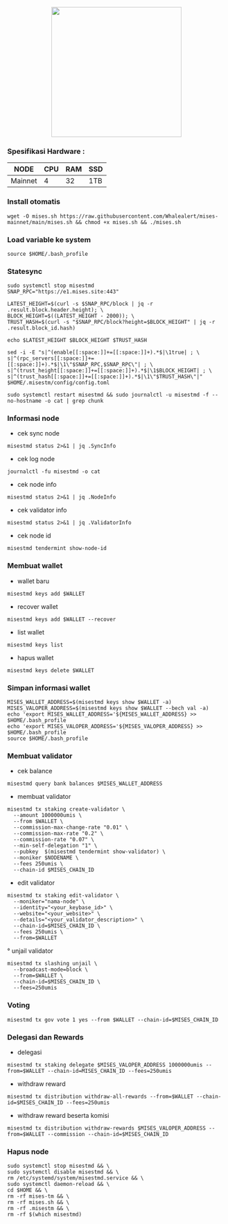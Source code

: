 <p align="center">
  <img width="300" height="auto" src="https://user-images.githubusercontent.com/108969749/203468600-bd337c5d-70b2-46bd-8a56-bcc001a447db.jpeg">
</p>

### Spesifikasi Hardware :
NODE  | CPU     | RAM      | SSD     |
| ------------- | ------------- | ------------- | -------- |
| Mainnet | 4          | 32         | 1TB  |

### Install otomatis
```
wget -O mises.sh https://raw.githubusercontent.com/Whalealert/mises-mainnet/main/mises.sh && chmod +x mises.sh && ./mises.sh
```
### Load variable ke system
```
source $HOME/.bash_profile
```
### Statesync
```
sudo systemctl stop misestmd
SNAP_RPC="https://e1.mises.site:443"

LATEST_HEIGHT=$(curl -s $SNAP_RPC/block | jq -r .result.block.header.height); \
BLOCK_HEIGHT=$((LATEST_HEIGHT - 2000)); \
TRUST_HASH=$(curl -s "$SNAP_RPC/block?height=$BLOCK_HEIGHT" | jq -r .result.block_id.hash)

echo $LATEST_HEIGHT $BLOCK_HEIGHT $TRUST_HASH

sed -i -E "s|^(enable[[:space:]]+=[[:space:]]+).*$|\1true| ; \
s|^(rpc_servers[[:space:]]+=[[:space:]]+).*$|\1\"$SNAP_RPC,$SNAP_RPC\"| ; \
s|^(trust_height[[:space:]]+=[[:space:]]+).*$|\1$BLOCK_HEIGHT| ; \
s|^(trust_hash[[:space:]]+=[[:space:]]+).*$|\1\"$TRUST_HASH\"|" $HOME/.misestm/config/config.toml

sudo systemctl restart misestmd && sudo journalctl -u misestmd -f --no-hostname -o cat | grep chunk
```
### Informasi node

   * cek sync node
```
misestmd status 2>&1 | jq .SyncInfo
```
   * cek log node
```
journalctl -fu misestmd -o cat
```
   * cek node info
```
misestmd status 2>&1 | jq .NodeInfo
```
   * cek validator info
```
misestmd status 2>&1 | jq .ValidatorInfo
```
  * cek node id
```
misestmd tendermint show-node-id
```

### Membuat wallet
   * wallet baru
```
misestmd keys add $WALLET
```
   * recover wallet
```
misestmd keys add $WALLET --recover
```
   * list wallet
```
misestmd keys list
```
   * hapus wallet
```
misestmd keys delete $WALLET
```
### Simpan informasi wallet
```
MISES_WALLET_ADDRESS=$(misestmd keys show $WALLET -a)
MISES_VALOPER_ADDRESS=$(misestmd keys show $WALLET --bech val -a)
echo 'export MISES_WALLET_ADDRESS='${MISES_WALLET_ADDRESS} >> $HOME/.bash_profile
echo 'export MISES_VALOPER_ADDRESS='${MISES_VALOPER_ADDRESS} >> $HOME/.bash_profile
source $HOME/.bash_profile
```

### Membuat validator
 * cek balance
```
misestmd query bank balances $MISES_WALLET_ADDRESS
```
 * membuat validator
```
misestmd tx staking create-validator \
  --amount 1000000umis \
  --from $WALLET \
  --commission-max-change-rate "0.01" \
  --commission-max-rate "0.2" \
  --commission-rate "0.07" \
  --min-self-delegation "1" \
  --pubkey  $(misestmd tendermint show-validator) \
  --moniker $NODENAME \
  --fees 250umis \
  --chain-id $MISES_CHAIN_ID
```
 * edit validator
```
misestmd tx staking edit-validator \
  --moniker="nama-node" \
  --identity="<your_keybase_id>" \
  --website="<your_website>" \
  --details="<your_validator_description>" \
  --chain-id=$MISES_CHAIN_ID \
  --fees 250umis \
  --from=$WALLET
```
 ° unjail validator
```
misestmd tx slashing unjail \
  --broadcast-mode=block \
  --from=$WALLET \
  --chain-id=$MISES_CHAIN_ID \
  --fees=250umis
```
### Voting
```
misestmd tx gov vote 1 yes --from $WALLET --chain-id=$MISES_CHAIN_ID
```
### Delegasi dan Rewards
  * delegasi
```
misestmd tx staking delegate $MISES_VALOPER_ADDRESS 1000000umis --from=$WALLET --chain-id=MISES_CHAIN_ID --fees=250umis
```
  * withdraw reward
```
misestmd tx distribution withdraw-all-rewards --from=$WALLET --chain-id=$MISES_CHAIN_ID --fees=250umis
```
  * withdraw reward beserta komisi
```
misestmd tx distribution withdraw-rewards $MISES_VALOPER_ADDRESS --from=$WALLET --commission --chain-id=$MISES_CHAIN_ID
```

### Hapus node
```
sudo systemctl stop misestmd && \
sudo systemctl disable misestmd && \
rm /etc/systemd/system/misestmd.service && \
sudo systemctl daemon-reload && \
cd $HOME && \
rm -rf mises-tm && \
rm -rf mises.sh && \
rm -rf .misestm && \
rm -rf $(which misestmd)
```
